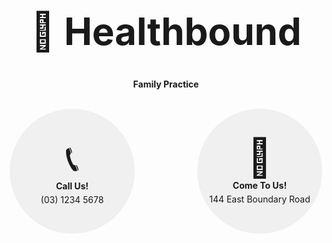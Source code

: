 <h1 style="text-align: center; font-size: 60px;">🏥 Healthbound</h1>
<p style="text-align: center; font-weight: bold;">Family Practice</p>
<br>

<div style="display: flex; justify-content: center; gap: 100px; align-items: center;">

  <!-- Call Us Circle slightly left -->
  <div style="width: 200px; height: 200px; border-radius: 50%; background-color: #f0f0f0; display: flex; flex-direction: column; align-items: center; justify-content: center; text-align: center; margin-left: -30px;">
    <span style="font-size: 60px;">📞</span>
    <strong>Call Us!</strong>
    <p style="margin: 5px 0;">(03) 1234 5678</p>
  </div>

  <!-- Come To Us Circle slightly right -->
  <div style="width: 200px; height: 200px; border-radius: 50%; background-color: #f0f0f0; display: flex; flex-direction: column; align-items: center; justify-content: center; text-align: center; margin-right: -30px;">
    <span style="font-size: 60px;">🏥</span>
    <strong>Come To Us!</strong>
    <p style="margin: 5px 0;">144 East Boundary Road</p>
  </div>

</div>
